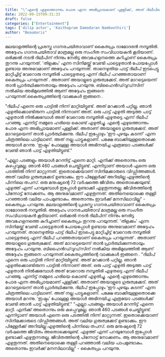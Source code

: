 ```yaml
---
title: "\"എന്റെ എഴുത്തൊന്നും പോര എന്ന അഭിപ്രായമാണ് പുള്ളിക്ക്, അത് ദിലീപിന്റെ ഗുരുത്വക്കേട് \""
date: 2022-09-15T09:31:33
draft: false
categories: ["Entertainment"]
tags: ['dilip actor', 'Kaithapram Damodaran Namboothiri']
author: "Beaumaris"
---
```


മലയാളത്തിന്റെ പ്രശസ്ത ഗാനരചയിതാവാണ്‌ കൈതപ്രം ദാമോദരന്‍ നമ്പൂതിരി. അദ്ദേഹം ഗാനരചയിതാവ് മാത്രമല്ല ഒരു സംഗീത സംവിധായകൻ കൂടിയാണ്. ഒരിക്കൽ നടൻ ദിലീപിന് നിന്നും നേരിട്ട അവഹേളനത്തെ കുറിച്ചാണ് കൈതപ്രം തുറന്നു പറയുന്നത്. 'തിളക്കം' എന്ന സിനിമയ്ക്ക് വേണ്ടി പാട്ടെഴുതാൻ പോയപ്പോൾ ഉണ്ടായ അനുഭവമാണ് അദ്ദേഹം പറയുന്നത്. താനെഴുതിയ പാട്ട് ദിലീപ് ഇടപെട്ടു മാറ്റിച്ചിട്ട് വേറൊരു നമ്പൂതിരി പാട്ടെഴുതട്ടെ എന്ന് ദിലീപ് പറഞ്ഞതായാണ് കൈതപ്രം പറയുന്നത് . അതാണ് അയാളുടെ ഗുരുത്വക്കേട്. അത് മാറട്ടെയെന്ന് താന്‍ പ്രാര്‍ത്ഥിക്കുന്നതായും അദ്ദേഹം പറയുന്നു. ബിഹൈന്‍ഡ്‌വുഡ്‌സിന് നല്‍കിയ അഭിമുഖത്തില്‍ ആണ് അദ്ദേഹം ഇങ്ങനെ പറയുന്നത്.കൈതപ്രത്തിന്റെ വാക്കുകൾ ഇങ്ങനെ .

"ദിലീപ് എന്നെ ഒരു പാട്ടില്‍ നിന്ന് മാറ്റിയിട്ടുണ്ട്. അത് മറക്കാന്‍ പറ്റില്ല. ഞാൻ എഴുതിക്കൊണ്ടിരുന്ന പാട്ടില്‍ നിന്നാണ് അത്. ഒരു പാട്ട് എഴുതി അടുത്ത പാട്ട് എഴുതാന്‍ നില്‍ക്കുമ്പോള്‍ അത് വേറൊരു നമ്പൂതിരി എഴുതട്ടെ എന്ന് ദിലീപ് പറഞ്ഞു. എന്നിട്ട് നമ്മുടെ ഹരിയെ കൊണ്ട് എഴുതിച്ചു. എന്റെ എഴുത്തൊന്നും പോര എന്ന അഭിപ്രായമാണ് പുള്ളിക്ക്. അതാണ് അയാളുടെ ഗുരുത്വക്കേട്. അത് മാറട്ടെയെന്ന് താന്‍ പ്രാര്‍ത്ഥിക്കുന്നു. ദിലീപ് ഇപ്പോഴും ‘ഈ പുഴയും കടന്ന്’ എന്ന ചിത്രത്തിലെ പാട്ടിലാണ്. അത് നല്ല പാട്ടുകളാണ്. പക്ഷേ ബാക്കിയുള്ളതൊക്കെ അയാള്‍ മറന്നു. ‘ഇഷ്ടം’ പോലുള്ള അയാള്‍ അഭിനയിച്ച എത്രയോ പടങ്ങള്‍ക്ക് വേണ്ടി ഞാൻ പാട്ട് എഴുതിയിട്ടുണ്ട്."

"എല്ലാ പടങ്ങളും അയാള്‍ മറന്നിട്ട് എന്നെ മാറ്റി. എനിക്ക് അതൊന്നും ഒരു കുഴപ്പവുമല്ല. ഞാന്‍ 460 പടങ്ങള്‍ ചെയ്തിട്ടുണ്ട്. എന്നിട്ടാണ് അയാള്‍ എന്നെ ഒരു പടത്തില്‍ നിന്ന് മാറ്റുന്നത്. ഇതൊക്കെയാണ് സിനിമക്കാരുടെ വിഡ്ഡിത്തങ്ങള്‍. അത് വലിയ ഗുരുത്വക്കേട് ഉണ്ടാക്കും. ഈ പിള്ളേര്‍ക്ക് അറിയില്ല എഴുത്തിന്റെ പിന്നിലെ തപസ്. ഒരു മനുഷ്യന്റെ 72 വര്‍ഷത്തെ ജീവിതം അതൊക്കെയുണ്ട്. എഴുത്ത് എന്ന് പറയുമ്പോള്‍ ഇപ്പോള്‍ ഉണ്ടാക്കി എഴുതുന്നതല്ല. ജീവിതത്തിന്റെ പിന്നോട്ട് നോക്കണം. ആ അനുഭവമാണ് എഴുതുന്നത്. അതിനെയൊക്കെ തള്ളി പറഞ്ഞാല്‍ വലിയ പാപമുണ്ടാകും. അതൊന്നും ഇവര്‍ക്ക് മനസിലാവില്ല" - കൈതപ്രം പറയുന്നു.
മലയാളത്തിന്റെ പ്രശസ്ത ഗാനരചയിതാവാണ്‌ കൈതപ്രം ദാമോദരന്‍ നമ്പൂതിരി. അദ്ദേഹം ഗാനരചയിതാവ് മാത്രമല്ല ഒരു സംഗീത സംവിധായകൻ കൂടിയാണ്. ഒരിക്കൽ നടൻ ദിലീപിന് നിന്നും നേരിട്ട അവഹേളനത്തെ കുറിച്ചാണ് കൈതപ്രം തുറന്നു പറയുന്നത്. 'തിളക്കം' എന്ന സിനിമയ്ക്ക് വേണ്ടി പാട്ടെഴുതാൻ പോയപ്പോൾ ഉണ്ടായ അനുഭവമാണ് അദ്ദേഹം പറയുന്നത്. താനെഴുതിയ പാട്ട് ദിലീപ് ഇടപെട്ടു മാറ്റിച്ചിട്ട് വേറൊരു നമ്പൂതിരി പാട്ടെഴുതട്ടെ എന്ന് ദിലീപ് പറഞ്ഞതായാണ് കൈതപ്രം പറയുന്നത് . അതാണ് അയാളുടെ ഗുരുത്വക്കേട്. അത് മാറട്ടെയെന്ന് താന്‍ പ്രാര്‍ത്ഥിക്കുന്നതായും അദ്ദേഹം പറയുന്നു. ബിഹൈന്‍ഡ്‌വുഡ്‌സിന് നല്‍കിയ അഭിമുഖത്തില്‍ ആണ് അദ്ദേഹം ഇങ്ങനെ പറയുന്നത്.കൈതപ്രത്തിന്റെ വാക്കുകൾ ഇങ്ങനെ . "ദിലീപ് എന്നെ ഒരു പാട്ടില്‍ നിന്ന് മാറ്റിയിട്ടുണ്ട്. അത് മറക്കാന്‍ പറ്റില്ല. ഞാൻ എഴുതിക്കൊണ്ടിരുന്ന പാട്ടില്‍ നിന്നാണ് അത്. ഒരു പാട്ട് എഴുതി അടുത്ത പാട്ട് എഴുതാന്‍ നില്‍ക്കുമ്പോള്‍ അത് വേറൊരു നമ്പൂതിരി എഴുതട്ടെ എന്ന് ദിലീപ് പറഞ്ഞു. എന്നിട്ട് നമ്മുടെ ഹരിയെ കൊണ്ട് എഴുതിച്ചു. എന്റെ എഴുത്തൊന്നും പോര എന്ന അഭിപ്രായമാണ് പുള്ളിക്ക്. അതാണ് അയാളുടെ ഗുരുത്വക്കേട്. അത് മാറട്ടെയെന്ന് താന്‍ പ്രാര്‍ത്ഥിക്കുന്നു. ദിലീപ് ഇപ്പോഴും ‘ഈ പുഴയും കടന്ന്’ എന്ന ചിത്രത്തിലെ പാട്ടിലാണ്. അത് നല്ല പാട്ടുകളാണ്. പക്ഷേ ബാക്കിയുള്ളതൊക്കെ അയാള്‍ മറന്നു. ‘ഇഷ്ടം’ പോലുള്ള അയാള്‍ അഭിനയിച്ച എത്രയോ പടങ്ങള്‍ക്ക് വേണ്ടി ഞാൻ പാട്ട് എഴുതിയിട്ടുണ്ട്." "എല്ലാ പടങ്ങളും അയാള്‍ മറന്നിട്ട് എന്നെ മാറ്റി. എനിക്ക് അതൊന്നും ഒരു കുഴപ്പവുമല്ല. ഞാന്‍ 460 പടങ്ങള്‍ ചെയ്തിട്ടുണ്ട്. എന്നിട്ടാണ് അയാള്‍ എന്നെ ഒരു പടത്തില്‍ നിന്ന് മാറ്റുന്നത്. ഇതൊക്കെയാണ് സിനിമക്കാരുടെ വിഡ്ഡിത്തങ്ങള്‍. അത് വലിയ ഗുരുത്വക്കേട് ഉണ്ടാക്കും. ഈ പിള്ളേര്‍ക്ക് അറിയില്ല എഴുത്തിന്റെ പിന്നിലെ തപസ്. ഒരു മനുഷ്യന്റെ 72 വര്‍ഷത്തെ ജീവിതം അതൊക്കെയുണ്ട്. എഴുത്ത് എന്ന് പറയുമ്പോള്‍ ഇപ്പോള്‍ ഉണ്ടാക്കി എഴുതുന്നതല്ല. ജീവിതത്തിന്റെ പിന്നോട്ട് നോക്കണം. ആ അനുഭവമാണ് എഴുതുന്നത്. അതിനെയൊക്കെ തള്ളി പറഞ്ഞാല്‍ വലിയ പാപമുണ്ടാകും. അതൊന്നും ഇവര്‍ക്ക് മനസിലാവില്ല" - കൈതപ്രം പറയുന്നു.
